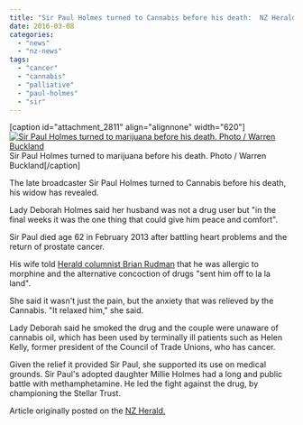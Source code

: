 ```yaml
---
title: "Sir Paul Holmes turned to Cannabis before his death:  NZ Herald"
date: 2016-03-08
categories: 
  - "news"
  - "nz-news"
tags: 
  - "cancer"
  - "cannabis"
  - "palliative"
  - "paul-holmes"
  - "sir"
---
```


\[caption id="attachment\_2811" align="alignnone" width="620"\][![Sir Paul Holmes turned to marijuana before his death. Photo / Warren Buckland](http://mcawarenessnz.org/wp-content/uploads/2016/03/sirpaul.jpg)](http://mcawarenessnz.org/wp-content/uploads/2016/03/sirpaul.jpg) Sir Paul Holmes turned to marijuana before his death. Photo / Warren Buckland\[/caption\]

The late broadcaster Sir Paul Holmes turned to Cannabis before his death, his widow has revealed.

Lady Deborah Holmes said her husband was not a drug user but "in the final weeks it was the one thing that could give him peace and comfort".

Sir Paul died age 62 in February 2013 after battling heart problems and the return of prostate cancer.

His wife told [Herald columnist Brian Rudman](http://www.nzherald.co.nz/opinion/news/article.cfm?c_id=466&objectid=11602133) that he was allergic to morphine and the alternative concoction of drugs "sent him off to la la land".

She said it wasn't just the pain, but the anxiety that was relieved by the Cannabis. "It relaxed him," she said.

Lady Deborah said he smoked the drug and the couple were unaware of cannabis oil, which has been used by terminally ill patients such as Helen Kelly, former president of the Council of Trade Unions, who has cancer.

Given the relief it provided Sir Paul, she supported its use on medical grounds. Sir Paul's adopted daughter Millie Holmes had a long and public battle with methamphetamine. He led the fight against the drug, by championing the Stellar Trust.

Article originally posted on the [NZ Herald.](http://www.nzherald.co.nz/nz/news/article.cfm?c_id=1&objectid=11602491)
